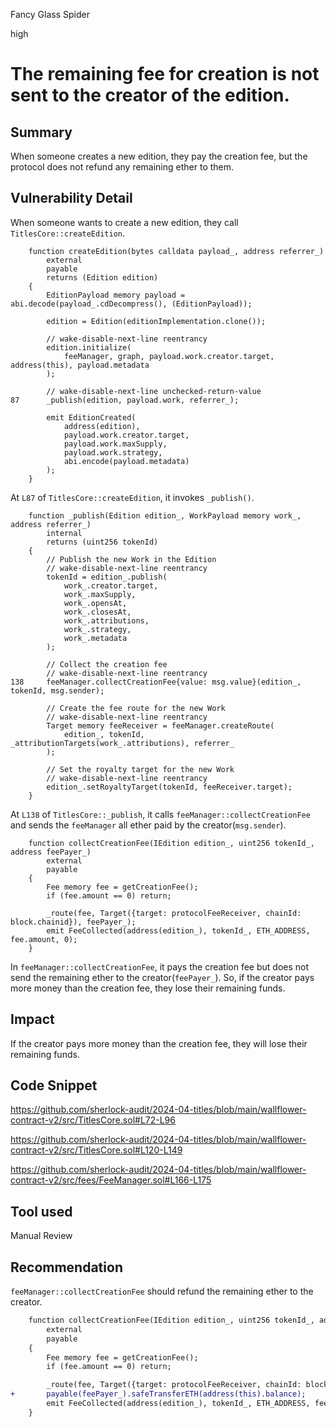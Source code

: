 Fancy Glass Spider

high

# The remaining fee for creation is not sent to the creator of the edition.

## Summary

When someone creates a new edition, they pay the creation fee, but the protocol does not refund any remaining ether to them.

## Vulnerability Detail

When someone wants to create a new edition, they call `TitlesCore::createEdition`.

```solidity
    function createEdition(bytes calldata payload_, address referrer_)
        external
        payable
        returns (Edition edition)
    {
        EditionPayload memory payload = abi.decode(payload_.cdDecompress(), (EditionPayload));

        edition = Edition(editionImplementation.clone());

        // wake-disable-next-line reentrancy
        edition.initialize(
            feeManager, graph, payload.work.creator.target, address(this), payload.metadata
        );

        // wake-disable-next-line unchecked-return-value
87      _publish(edition, payload.work, referrer_);

        emit EditionCreated(
            address(edition),
            payload.work.creator.target,
            payload.work.maxSupply,
            payload.work.strategy,
            abi.encode(payload.metadata)
        );
    }
```

At `L87` of `TitlesCore::createEdition`, it invokes `_publish()`.

```solidity
    function _publish(Edition edition_, WorkPayload memory work_, address referrer_)
        internal
        returns (uint256 tokenId)
    {
        // Publish the new Work in the Edition
        // wake-disable-next-line reentrancy
        tokenId = edition_.publish(
            work_.creator.target,
            work_.maxSupply,
            work_.opensAt,
            work_.closesAt,
            work_.attributions,
            work_.strategy,
            work_.metadata
        );

        // Collect the creation fee
        // wake-disable-next-line reentrancy
138     feeManager.collectCreationFee{value: msg.value}(edition_, tokenId, msg.sender);

        // Create the fee route for the new Work
        // wake-disable-next-line reentrancy
        Target memory feeReceiver = feeManager.createRoute(
            edition_, tokenId, _attributionTargets(work_.attributions), referrer_
        );

        // Set the royalty target for the new Work
        // wake-disable-next-line reentrancy
        edition_.setRoyaltyTarget(tokenId, feeReceiver.target);
    }
```

At `L138` of `TitlesCore::_publish`, it calls `feeManager::collectCreationFee` and sends the `feeManager` all ether paid by the creator(`msg.sender`).

```solidity
    function collectCreationFee(IEdition edition_, uint256 tokenId_, address feePayer_)
        external
        payable
    {
        Fee memory fee = getCreationFee();
        if (fee.amount == 0) return;

        _route(fee, Target({target: protocolFeeReceiver, chainId: block.chainid}), feePayer_);
        emit FeeCollected(address(edition_), tokenId_, ETH_ADDRESS, fee.amount, 0);
    }
```

In `feeManager::collectCreationFee`, it pays the creation fee but does not send the remaining ether to the creator(`feePayer_`). So, if the creator pays more money than the creation fee, they lose their remaining funds.

## Impact

If the creator pays more money than the creation fee, they will lose their remaining funds.

## Code Snippet

https://github.com/sherlock-audit/2024-04-titles/blob/main/wallflower-contract-v2/src/TitlesCore.sol#L72-L96

https://github.com/sherlock-audit/2024-04-titles/blob/main/wallflower-contract-v2/src/TitlesCore.sol#L120-L149

https://github.com/sherlock-audit/2024-04-titles/blob/main/wallflower-contract-v2/src/fees/FeeManager.sol#L166-L175

## Tool used

Manual Review

## Recommendation

`feeManager::collectCreationFee` should refund the remaining ether to the creator.

```diff
    function collectCreationFee(IEdition edition_, uint256 tokenId_, address feePayer_)
        external
        payable
    {
        Fee memory fee = getCreationFee();
        if (fee.amount == 0) return;

        _route(fee, Target({target: protocolFeeReceiver, chainId: block.chainid}), feePayer_);
+       payable(feePayer_).safeTransferETH(address(this).balance);
        emit FeeCollected(address(edition_), tokenId_, ETH_ADDRESS, fee.amount, 0);
    }
```